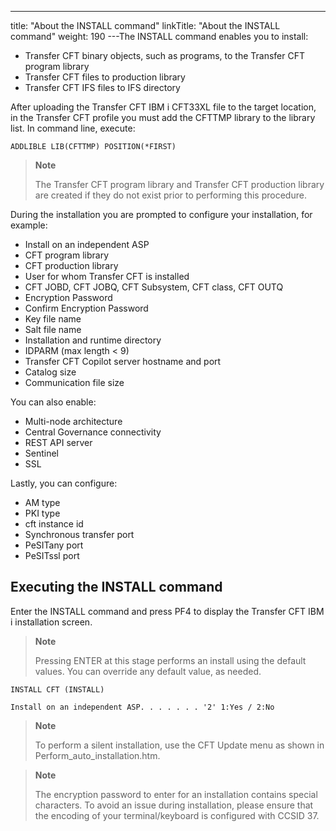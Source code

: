 ---
title: "About the INSTALL command"
linkTitle: "About the INSTALL command"
weight: 190
---The INSTALL command enables you to install:

- Transfer CFT binary objects, such as programs, to the Transfer CFT program library
- Transfer CFT files to production library
- Transfer CFT IFS files to IFS directory

After uploading the Transfer CFT IBM i CFT33XL file to the target location, in the Transfer CFT profile you must add the CFTTMP library to the library list. In command line, execute:

`ADDLIBLE LIB(CFTTMP) POSITION(*FIRST)      `

> **Note**
>
> The Transfer CFT program library and Transfer CFT production library are created if they do not exist prior to performing this procedure.

During the installation you are prompted to configure your installation, for example:

- Install on an independent ASP
- CFT program library
- CFT production library
- User for whom Transfer CFT is installed
- CFT JOBD, CFT JOBQ, CFT Subsystem, CFT class, CFT OUTQ
- Encryption Password
- Confirm Encryption Password
- Key file name
- Salt file name
- Installation and runtime directory
- IDPARM (max length &lt; 9)
- Transfer CFT Copilot server hostname and port
- Catalog size
- Communication file size

You can also enable:

- Multi-node architecture
- Central Governance connectivity
- REST API server
- Sentinel
- SSL

Lastly, you can configure:

- AM type
- PKI type
- cft instance id
- Synchronous transfer port
- PeSITany port
- PeSITssl port

## Executing the INSTALL command 

Enter the INSTALL command and press PF4 to display the Transfer CFT IBM i installation screen.

> **Note**
>
> Pressing ENTER at this stage performs an install using the default values. You can override any default value, as needed.

```
INSTALL CFT (INSTALL)
 
Install on an independent ASP. . . . . . . '2' 1:Yes / 2:No
```

> **Note**
>
> To perform a silent installation, use the CFT Update menu as shown in Perform_auto_installation.htm.

> **Note**
>
> The encryption password to enter for an installation contains special characters. To avoid an issue during installation, please ensure that the encoding of your terminal/keyboard is configured with CCSID 37.
